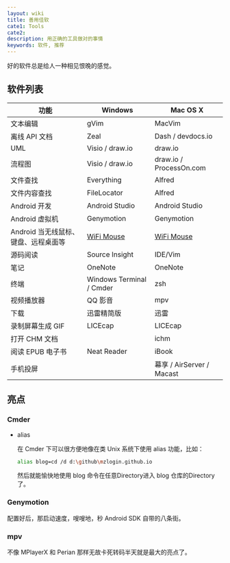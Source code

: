 ```yaml
---
layout: wiki
title: 善用佳软
cate1: Tools
cate2: 
description: 用正确的工具做对的事情
keywords: 软件, 推荐
---
```


好的软件总是给人一种相见恨晚的感觉。

## 软件列表

| 功能                                 | Windows                  | Mac OS X                  |
|--------------------------------------|--------------------------|---------------------------|
| 文本编辑                             | gVim                     | MacVim                    |
| 离线 API 文档                        | Zeal                     | Dash / devdocs.io         |
| UML                                  | Visio / draw.io          | draw.io                   |
| 流程图                               | Visio / draw.io          | draw.io / ProcessOn.com   |
| 文件查找                             | Everything               | Alfred                    |
| 文件内容查找                         | FileLocator              | Alfred                    |
| Android 开发                         | Android Studio           | Android Studio            |
| Android 虚拟机                       | Genymotion               | Genymotion                |
| Android 当无线鼠标、键盘、远程桌面等 | [WiFi Mouse][]           | [WiFi Mouse][]            |
| 源码阅读                             | Source Insight           | IDE/Vim                   |
| 笔记                                 | OneNote                  | OneNote                   |
| 终端                                 | Windows Terminal / Cmder | zsh                       |
| 视频播放器                           | QQ 影音                  | mpv                       |
| 下载                                 | 迅雷精简版               | 迅雷                      |
| 录制屏幕生成 GIF                     | LICEcap                  | LICEcap                   |
| 打开 CHM 文档                        |                          | ichm                      |
| 阅读 EPUB 电子书                     | Neat Reader              | iBook                     |
| 手机投屏                             |                          | 幕享 / AirServer / Macast |

## 亮点

### Cmder

* alias

  在 Cmder 下可以很方便地像在类 Unix 系统下使用 alias 功能，比如：

  ```sh
  alias blog=cd /d d:\github\mzlogin.github.io
  ```

  然后就能愉快地使用 blog 命令在任意Directory进入 blog 仓库的Directory了。

### Genymotion

配置好后，那启动速度，嗖嗖地，秒 Android SDK 自带的八条街。

### mpv

不像 MPlayerX 和 Perian 那样无故卡死转码半天就是最大的亮点了。

[WiFi Mouse]: https://wifimouse.necta.us/
